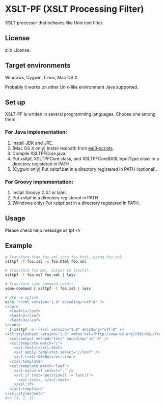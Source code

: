 XSLT-PF (XSLT Processing Filter)
=================================

XSLT processor that behaves like Unix text filter.

License
-------

zlib License.

Target environments
-------------------

Windows, Cygwin, Linux, Mac OS X.

Probably it works on other Unix-like environment Java supported.

Set up
------

XSLT-PF is written in several programming languages. Choose one among them.

### For Java implementation:

1. Install JDK and JRE.
2. (Mac OS X only) Install realpath from [eel3-scripts](https://github.com/eel3/eel3-scripts "eel3-scripts repository").
3. Compile XSLTPFCore.java.
4. Put xsltpf, XSLTPFCore.class, and XSLTPFCore$XSLInputType.class in a directory registered in PATH.
5. (Cygwin only) Put xsltpf.bat in a directory registered in PATH (optional).

### For Groovy implementation:

1. Install Groovy 2.4.1 or later.
2. Put xsltpf in a directory registered in PATH.
3. (Windows only) Put xsltpf.bat in a directory registered in PATH.

Usage
-----

Please check help message xsltpf -h`

Example
-------

```sh
# Transform from foo.xml into foo.html, using foo.xsl.
xsltpf -t foo.xsl -o foo.html foo.xml

# Transform foo.xml, output to less(1).
xsltpf -t foo.xsl foo.xml | less

# Transform some command result.
some-command | xsltpf -t foo.xsl | less

# Use -e option.
echo '<?xml version="1.0" encoding="utf-8" ?>
<root>
  <leaf>1</leaf>
  <leaf>2</leaf>
  <leaf>3</leaf>
</root>
' | xsltpf -e '<?xml version="1.0" encoding="utf-8" ?>
<xsl:stylesheet version="1.0" xmlns:xsl="http://www.w3.org/1999/XSL/Transform">
  <xsl:output method="text" encoding="utf-8" />
  <xsl:template match="/">
    <xsl:text>[</xsl:text>
    <xsl:apply-templates select="//leaf" />
    <xsl:text>]&#x0A;</xsl:text>
  </xsl:template>
  <xsl:template match="leaf">
    <xsl:value-of select="." />
    <xsl:if test="position() != last()">
      <xsl:text>, </xsl:text>
    </xsl:if>
  </xsl:template>
</xsl:stylesheet>'
#=> [1, 2, 3]
```
